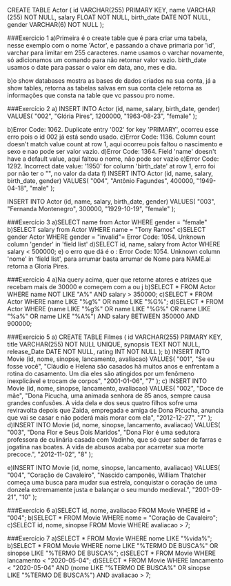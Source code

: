 CREATE TABLE Actor (
    id VARCHAR(255) PRIMARY KEY,
    name VARCHAR (255) NOT NULL,
    salary FLOAT NOT NULL,
    birth_date DATE NOT NULL,
	gender VARCHAR(6) NOT NULL
);

###Exercicio 1
a)Primeira é o create table que é para criar uma tabela, nesse exemplo com o nome 'Actor', e passando a chave primaria por 'id', varchar para limitar em 255 caracteres.
name usamos o varchar novamente, só adicionamos um comando para não retornar valor vazio.
birth_date usamos o date para passar o valor em data, ano, mes e dia.

b)o show databases mostra as bases de dados criados na sua conta, já a show tables, retorna as tabelas salvas em sua conta
c)ele retorna as informações que consta na table que vc passou pro nome.

###Exercício 2
a)
INSERT INTO Actor (id, name, salary, birth_date, gender)
VALUES(
  "002", 
  "Glória Pires",
  1200000,
  "1963-08-23", 
  "female"
);

b)Error Code: 1062. Duplicate entry '002' for key 'PRIMARY', ocorreu esse erro pois o id 002 já está sendo usado.
c)Error Code: 1136. Column count doesn't match value count at row 1, aqui ocorreu pois faltou o nascimento e sexo e nao pode ser valor vazio.
d)Error Code: 1364. Field 'name' doesn't have a default value, aqui faltou o nome, não pode ser vazio
e)Error Code: 1292. Incorrect date value: '1950' for column 'birth_date' at row 1, erro foi por não ter o "", no valor da data
f)
INSERT INTO Actor (id, name, salary, birth_date, gender)
VALUES(
  "004", 
  "Antônio Fagundes",
  400000,
  "1949-04-18", 
  "male"
);

INSERT INTO Actor (id, name, salary, birth_date, gender)
VALUES(
  "003", 
  "Fernanda Montenegro",
  300000,
  "1929-10-19", 
  "female"
);

###Exercício 3
a)SELECT name from Actor WHERE gender = "female"
b)SELECT salary from Actor WHERE name = "Tony Ramos"
c)SELECT gender Actor WHERE gender = "invalid"= Error Code: 1054. Unknown column 'gender' in 'field list'
d)SELECT id, name, salary from Actor WHERE salary < 500000;
e) o erro que dá é o : Error Code: 1054. Unknown column 'nome' in 'field list', para arrumar basta arrumar de Nome para NAME.ai retorna a Gloria Pires.

###Exercício 4
a)Na query acima, quer que retorne atores e atrizes que recebam mais de 30000 e começem com a ou j
b)SELECT * FROM Actor WHERE name NOT LIKE "A%" AND salary > 350000;
c)SELECT * FROM Actor WHERE name LIKE "%g%" OR name LIKE "%G%";
d)SELECT * FROM Actor
WHERE (name LIKE "%g%" OR name LIKE "%G%" OR name LIKE "%a%" OR name LIKE "%A%") AND salary BETWEEN 350000 AND 900000;

###Exercício 5
a)
CREATE TABLE Filmes (
	id VARCHAR(255) PRIMARY KEY,
    title VARCHAR(255) NOT NULL UNIQUE,
    synopsis TEXT NOT NULL,
    release_Date DATE NOT NULL,
    rating INT NOT NULL
);
b)
INSERT INTO Movie (id, nome, sinopse, lancamento, avaliacao)
VALUES(
	"001",
	"Se eu fosse você",
	"Cláudio e Helena são casados há muitos anos e enfrentam a rotina do casamento. Um dia eles são atingidos por um fenômeno inexplicável e trocam de corpos",
	"2001-01-06",
	"7"
);
c)
INSERT INTO Movie (id, nome, sinopse, lancamento, avaliacao)
VALUES(
	"002",
	"Doce de mãe",
	"Dona Picucha, uma animada senhora de 85 anos, sempre causa grandes confusões. A vida dela e dos seus quatro filhos sofre uma reviravolta depois que Zaida, empregada e amiga de Dona Picucha, anuncia que vai se casar e não poderá mais morar com ela",
	"2012-12-27",
	"7"
);
d)INSERT INTO Movie (id, nome, sinopse, lancamento, avaliacao)
VALUES(
	"003",
	"Dona Flor e Seus Dois Maridos",
	"Dona Flor é uma sedutora professora de culinária casada com Vadinho, que só quer saber de farras e jogatina nas boates. A vida de abusos acaba por acarretar sua morte precoce.",
	"2012-11-02",
	"8"
);

e)INSERT INTO Movie (id, nome, sinopse, lancamento, avaliacao)
VALUES(
	"004",
	"Coração de Cavaleiro",
	"Nascido camponês, William Thatcher começa uma busca para mudar sua estrela, conquistar o coração de uma donzela extremamente justa e balançar o seu mundo medieval.",
	"2001-09-21",
	"10"
);

###Exercício 6
a)SELECT id, nome, avaliacao FROM Movie WHERE id = "004";
b)SELECT * FROM Movie WHERE nome = "Coração de Cavaleiro";
c)SELECT id, nome, sinopse FROM Movie WHERE avaliacao > 7;

###Exercício 7
a)SELECT * FROM Movie WHERE nome LIKE "%vida%";
b)SELECT * FROM Movie
WHERE nome LIKE "%TERMO DE BUSCA%" OR sinopse LIKE "%TERMO DE BUSCA%";
c)SELECT * FROM Movie WHERE lancamento < "2020-05-04";
d)SELECT * FROM Movie WHERE lancamento < "2020-05-04" AND 
      (nome LIKE "%TERMO DE BUSCA%" OR
      sinopse LIKE "%TERMO DE BUSCA%") AND avaliacao > 7;










